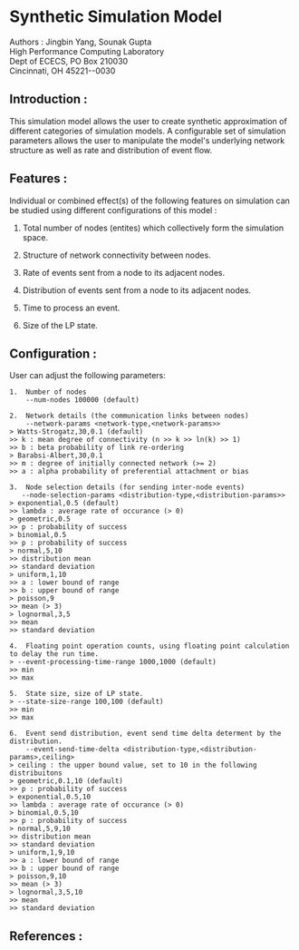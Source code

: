 # Synthetic Simulation Model #

Authors : Jingbin Yang, Sounak Gupta <br>
High Performance Computing Laboratory <br>
Dept of ECECS, PO Box 210030 <br>
Cincinnati, OH  45221--0030 <br>


## Introduction : ##

This simulation model allows the user to create synthetic approximation of different
categories of simulation models. A configurable set of simulation parameters allows
the user to manipulate the model's underlying network structure as well as rate and
distribution of event flow.


## Features : ##

Individual or combined effect(s) of the following features on simulation can be
studied using different configurations of this model :

1. Total number of nodes (entites) which collectively form the simulation space.

2. Structure of network connectivity between nodes.

3. Rate of events sent from a node to its adjacent nodes.

4. Distribution of events sent from a node to its adjacent nodes.

5. Time to process an event.

6. Size of the LP state.


## Configuration : ##

User can adjust the following parameters:

    1.  Number of nodes
        --num-nodes 100000 (default)
   
    2.  Network details (the communication links between nodes)
        --network-params <network-type,<network-params>>
    > Watts-Strogatz,30,0.1 (default)
    >> k : mean degree of connectivity (n >> k >> ln(k) >> 1)
    >> b : beta probability of link re-ordering
    > Barabsi-Albert,30,0.1
    >> m : degree of initially connected network (>= 2)
    >> a : alpha probability of preferential attachment or bias

    3.  Node selection details (for sending inter-node events)
       --node-selection-params <distribution-type,<distribution-params>>
    > exponential,0.5 (default)
    >> lambda : average rate of occurance (> 0)
    > geometric,0.5
    >> p : probability of success
    > binomial,0.5
    >> p : probability of success
    > normal,5,10
    >> distribution mean
    >> standard deviation
    > uniform,1,10
    >> a : lower bound of range
    >> b : upper bound of range
    > poisson,9
    >> mean (> 3)
    > lognormal,3,5
    >> mean
    >> standard deviation

    4.  Floating point operation counts, using floating point calculation to delay the run time.
    > --event-processing-time-range 1000,1000 (default)
    >> min
    >> max

    5.  State size, size of LP state.
    > --state-size-range 100,100 (default)
    >> min
    >> max

    6.  Event send distribution, event send time delta determent by the distribution.
        --event-send-time-delta <distribution-type,<distribution-params>,ceiling>
    > ceiling : the upper bound value, set to 10 in the following distribuitons
    > geometric,0.1,10 (default)
    >> p : probability of success
    > exponential,0.5,10
    >> lambda : average rate of occurance (> 0)
    > binomial,0.5,10
    >> p : probability of success
    > normal,5,9,10
    >> distribution mean
    >> standard deviation
    > uniform,1,9,10
    >> a : lower bound of range
    >> b : upper bound of range
    > poisson,9,10
    >> mean (> 3)
    > lognormal,3,5,10
    >> mean
    >> standard deviation


## References : ##

